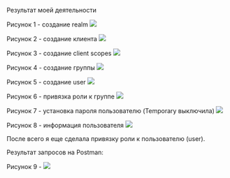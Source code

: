 Результат моей деятельности

Рисунок 1 - создание realm
<image src="keycloak 1.jpg">  

Рисунок 2 - создание клиента
<image src="keycloak 2.jpg">  

Рисунок 3 - создание client scopes
<image src="keycloak 3.jpg"> 

Рисунок 4 - создание группы
<image src="keycloak 4.jpg"> 

Рисунок 5 - создание user
<image src="keycloak 5.jpg"> 

Рисунок 6 - привязка роли к группе
<image src="keycloak 7.jpg"> 

Рисунок 7 - установка пароля пользователю (Temporary выключила)
<image src="keycloak 8.jpg"> 

Рисунок 8 - информация пользователя
<image src="keycloak 9.jpg"> 

После всего я еще сделала привязку роли к пользователю (user).

Результат запросов на Postman:

Рисунок 9 - 
<image src="access token 1.jpg"> 
